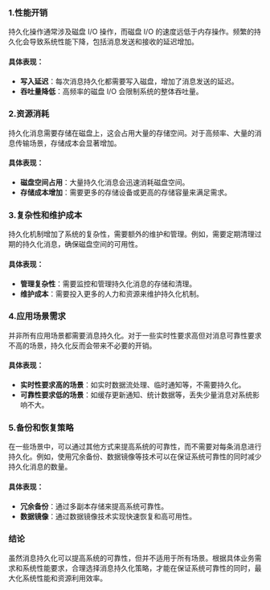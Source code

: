### 1.**性能开销**
持久化操作通常涉及磁盘 I/O 操作，而磁盘 I/O 的速度远低于内存操作。频繁的持久化会导致系统性能下降，包括消息发送和接收的延迟增加。
#### 具体表现：

- **写入延迟**：每次消息持久化都需要写入磁盘，增加了消息发送的延迟。
- **吞吐量降低**：高频率的磁盘 I/O 会限制系统的整体吞吐量。
### 2.**资源消耗**
持久化消息需要存储在磁盘上，这会占用大量的存储空间。对于高频率、大量的消息传输场景，存储成本会显著增加。
#### 具体表现：

- **磁盘空间占用**：大量持久化消息会迅速消耗磁盘空间。
- **存储成本增加**：需要更多的存储设备或更高的存储容量来满足需求。
### 3.**复杂性和维护成本**
持久化机制增加了系统的复杂性，需要额外的维护和管理。例如，需要定期清理过期的持久化消息，确保磁盘空间的可用性。
#### 具体表现：

- **管理复杂性**：需要监控和管理持久化消息的存储和清理。
- **维护成本**：需要投入更多的人力和资源来维护持久化机制。
### 4.**应用场景需求**
并非所有应用场景都需要消息持久化。对于一些实时性要求高但对消息可靠性要求不高的场景，持久化反而会带来不必要的开销。
#### 具体表现：

- **实时性要求高的场景**：如实时数据流处理、临时通知等，不需要持久化。
- **可靠性要求低的场景**：如缓存更新通知、统计数据等，丢失少量消息对系统影响不大。
### 5.**备份和恢复策略**
在一些场景中，可以通过其他方式来提高系统的可靠性，而不需要对每条消息进行持久化。例如，使用冗余备份、数据镜像等技术可以在保证系统可靠性的同时减少持久化消息的数量。
#### 具体表现：

- **冗余备份**：通过多副本存储来提高系统可靠性。
- **数据镜像**：通过数据镜像技术实现快速恢复和高可用性。
### 结论
虽然消息持久化可以提高系统的可靠性，但并不适用于所有场景。根据具体业务需求和系统性能要求，合理选择消息持久化策略，才能在保证系统可靠性的同时，最大化系统性能和资源利用效率。
